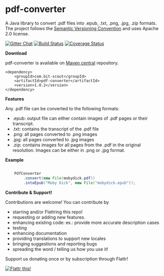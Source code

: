 pdf-converter
===========
A Java library to convert .pdf files into .epub, .txt, .png, .jpg, .zip formats. The project follows the [Semantic Versioning Convention](http://semver.org/) and uses Apache 2.0 license.

[![Gitter Chat](http://img.shields.io/badge/chat-online-brightgreen.svg)](https://gitter.im/pdf-converter/)
[![Build Status](https://travis-ci.org/jmrozanec/pdf-converter.svg?branch=master)](https://travis-ci.org/jmrozanec/pdf-converter)
[![Coverage Status](https://coveralls.io/repos/github/jmrozanec/pdf-converter/badge.svg?branch=master)](https://coveralls.io/github/jmrozanec/pdf-converter?branch=master)

**Download**

pdf-converter is available on [Maven central](http://search.maven.org/#search%7Cga%7C1%7Cg%3A%22com.bit-scout%22) repository.

    <dependency>
        <groupId>com.bit-scout</groupId>
        <artifactId>pdf-converter</artifactId>
        <version>1.0.2</version>
    </dependency>

**Features**

Any .pdf file can be converted to the following formats:
 * .epub: output file can either contain images of .pdf pages or their transcript.
 * .txt: contains the transcript of the .pdf file
 * .png: all pages converted to .png images
 * .jpg: all pages converted to .jpg images
 * .zip: contains images for all pages from the .pdf in the original resolution. Images can be either in .png or .jpg format.
 
 
**Example**
 
```java

    PdfConverter
        .convert(new File(mobydick.pdf))
        .intoEpub("Moby Dick", new File("mobydick.epub"));
```

**Contribute & Support!**

Contributions are welcome! You can contribute by
 * starring and/or Flattring this repo!
 * requesting or adding new features.
 * enhancing existing code: ex.: provide more accurate description cases
 * testing
 * enhancing documentation
 * providing translations to support new locales
 * bringing suggestions and reporting bugs
 * spreading the word / telling us how you use it!

Support us donating once or by subscription through Flattr!

[![Flattr this!](https://api.flattr.com/button/flattr-badge-large.png)](https://flattr.com/submit/auto?user_id=jmrozanec&url=https://github.com/jmrozanec/pdf-converter)
